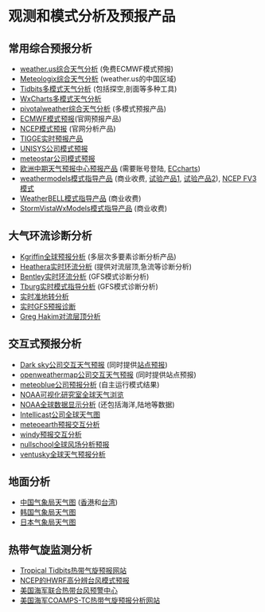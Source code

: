 # 观测和模式分析及预报产品

## 常用综合预报分析

* [weather.us综合天气分析](https://weather.us/) (免费ECMWF模式预报)
* [Meteologix综合天气分析](https://meteologix.com/cn) (weather.us的中国区域)
* [Tidbits多模式天气分析](http://www.tropicaltidbits.com/analysis/models/) (包括探空,剖面等多种工具)
* [WxCharts多模式天气分析](http://wxcharts.eu/)
* [pivotalweather综合天气分析](http://www.pivotalweather.com/model.php) (多模式预报产品)
* [ECMWF模式预报](https://www.ecmwf.int/en/forecasts/charts/)(官网预报产品)
* [NCEP模式预报](http://mag.ncep.noaa.gov/) (官网分析产品)
* [TIGGE实时预报产品](http://gpvjma.ccs.hpcc.jp/TIGGE/)
* [UNISYS公司模式预报](http://weather.unisys.com/)
* [meteostar公司模式预报](http://wxweb.meteostar.com/models/)
* [欧洲中期天气预报中心预报产品](https://www.ecmwf.int/en/forecasts/dashboard) (需要账号登陆, [ECcharts](https://www.ecmwf.int/en/forecasts/eccharts))
* [weathermodels模式指导产品](https://weathermodels.com/) (商业收费, [试验产品1](http://wx.graphics/), [试验产品2](https://lab.weathermodels.com/)), [NCEP FV3模式](https://lab.weathermodels.com/models/gfs/fv3gfs.php)
* [WeatherBELL模式指导产品](http://models.weatherbell.com/) (商业收费)
* [StormVistaWxModels模式指导产品](https://www.stormvistawxmodels.com/) (商业收费)

## 大气环流诊断分析

* [Kgriffin全球预报分析](http://www.atmos.albany.edu/student/kgriffin/maps/) (多层次多要素诊断分析产品)
* [Heathera实时环流分析](http://www.atmos.albany.edu/student/heathera/) (提供对流层顶,急流等诊断分析)
* [Bentley实时环流分析](http://www.atmos.albany.edu/student/abentley/realtime.html) (GFS模式诊断分析)
* [Tburg实时模式指导分析](http://www.atmos.albany.edu/student/tburg/analysis/) (GFS模式诊断分析)
* [实时准地转分析](http://www.atmo.arizona.edu/~tgalarneau/realtime/diagnostics.html)
* [实时GFS预报诊断](http://www.atmo.arizona.edu/~tgalarneau/realtime/gfs_diagnostics.html)
* [Greg Hakim对流层顶分析](https://atmos.washington.edu/~hakim/tropo/)

## 交互式预报分析

* [Dark sky公司交互天气预报](https://maps.darksky.net/) (同时提供[站点预报](https://darksky.net/))
* [openweathermap公司交互天气预报](http://openweathermap.org/weathermap?basemap=map&cities=true&layer=temperature&lat=35&lon=110&zoom=4) (同时提供站点预报)
* [meteoblue公司预报分析](https://www.meteoblue.com/en/weather/webmap/index/college-park_united-states-of-america_4351977?variable=precipitation3h_cloudcover_pressure&level=surface&lines=none&mapcenter=38.9807N-76.9369&zoom=6) (自主运行模式结果)
* [NOAA可视化研究室全球天气浏览](https://www.nnvl.noaa.gov/weatherview/index.html)
* [NOAA全球数据显示分析](https://www.nnvl.noaa.gov/view/globaldata.html) (还包括海洋,陆地等数据)
* [Intellicast公司全球天气图](http://www.intellicast.com/Local/WxMap.aspx)
* [meteoearth预报交互分析](http://www.meteoearth.com/)
* [windy预报交互分析](https://www.windy.com/?22.250,114.167,4)
* [nullschool全球风场分析预报](https://earth.nullschool.net/)
* [ventusky全球天气预报分析](https://www.ventusky.com/?p=33.1;109.1;4&l=rain-3h)

## 地面分析

* [中国气象局天气图](http://www.nmc.cn/publish/observations/china/dm/weatherchart-h000.htm) ([香港](http://www.hko.gov.hk/wxinfo/currwx/wxcht.htm)和[台湾](http://www.cwb.gov.tw/V7e/forecast/fcst/I04.htm))
* [韩国气象局天气图](http://web.kma.go.kr/eng/weather/images/analysischart.jsp)
* [日本气象局天气图](http://www.jma.go.jp/en/g3/)

## 热带气旋监测分析

* [Tropical Tidbits热带气旋预报网站](https://www.tropicaltidbits.com/)
* [NCEP的HWRF高分辨台风模式预报](http://www.emc.ncep.noaa.gov/gc_wmb/vxt/HWRF/)
* [美国海军联合热带台风预警中心](http://www.metoc.navy.mil/jtwc/jtwc.html)
* [美国海军COAMPS-TC热带气旋预报分析网站](https://www.nrlmry.navy.mil/coamps-web/web/tc?&spg=1)
